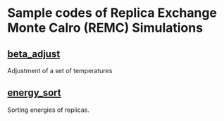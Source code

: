 # Sample codes of Replica Exchange Monte Calro (REMC) Simulations

## [beta_adjust](beta_adjust)

Adjustment of a set of temperatures

## [energy_sort](energy_sort)

Sorting energies of replicas.
